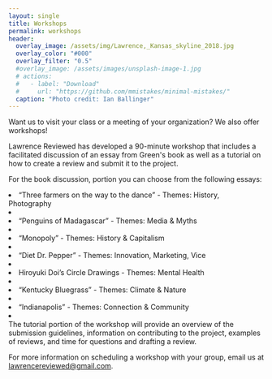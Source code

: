 ```yaml
---
layout: single
title: Workshops
permalink: workshops
header:
  overlay_image: /assets/img/Lawrence,_Kansas_skyline_2018.jpg
  overlay_color: "#000"
  overlay_filter: "0.5"
  #overlay_image: /assets/images/unsplash-image-1.jpg
  # actions:
  #   - label: "Download"
  #     url: "https://github.com/mmistakes/minimal-mistakes/"
  caption: "Photo credit: Ian Ballinger"
---
```

Want us to visit your class or a meeting of your organization? We also offer workshops!

Lawrence Reviewed has developed a 90-minute workshop that includes a facilitated discussion of an essay from Green's book as well as a tutorial on how to create a review and submit it to the project.

For the book discussion, portion you can choose from the following essays:
<br>
<li>“Three farmers on the way to the dance” - Themes: History, Photography<li>
<br>
<li>“Penguins of Madagascar” - Themes: Media & Myths<li>
<br>
<li>“Monopoly” - Themes: History & Capitalism<li>
<br>
<li>“Diet Dr. Pepper”  - Themes: Innovation, Marketing, Vice<li>
<br>
<li> Hiroyuki Doi’s Circle Drawings - Themes: Mental Health <li>
<br>
<li>“Kentucky Bluegrass” - Themes: Climate & Nature<li>
<br>
<li>“Indianapolis” - Themes: Connection & Community<li>
<br>
The tutorial portion of the workshop will provide an overview of the submission guidelines, information on contributing to the project, examples of reviews, and time for questions and drafting a review.

For more information on scheduling a workshop with your group, email us at lawrencereviewed@gmail.com.
